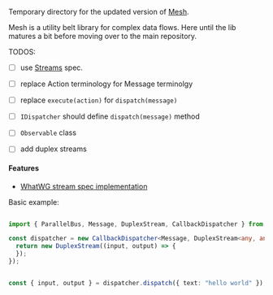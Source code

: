 Temporary directory for the updated version of [Mesh](http://mesh.js.org/).

Mesh is a utility belt library for complex data flows. Here until the lib matures
a bit before moving over to the main repository.


TODOS:

- [ ] use [Streams](https://streams.spec.whatwg.org/) spec.
- [ ] replace Action terminology for Message terminolgy
- [ ] replace `execute(action)` for `dispatch(message)`
- [ ] `IDispatcher` should define `dispatch(message)` method
- [ ] `Observable` class
- [ ] add duplex streams


#### Features

- [WhatWG stream spec implementation](https://streams.spec.whatwg.org/#byob-reader-class)


Basic example:

```typescript

import { ParallelBus, Message, DuplexStream, CallbackDispatcher } from "@tandem/mesh";

const dispatcher = new CallbackDispatcher<Message, DuplexStream<any, any>>((message) => {
  return new DuplexStream((input, output) => {
  });
});


const { input, output } = dispatcher.dispatch({ text: "hello world" });
```
